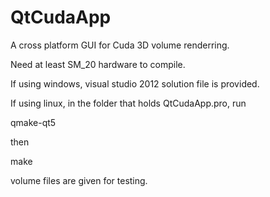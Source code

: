 # QtCudaApp
A cross platform GUI for Cuda 3D volume renderring.

Need at least SM_20 hardware to compile.

If using windows, visual studio 2012 solution file is provided.

If using linux, in the folder that holds QtCudaApp.pro, run

qmake-qt5

then

make

volume files are given for testing.
